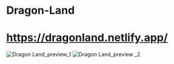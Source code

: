 # Dragon-Land
# https://dragonland.netlify.app/
![Dragon Land_preview_1](https://user-images.githubusercontent.com/102579070/190227342-651c5daf-6b4c-432d-aac5-c6d792b4e32c.png)
![Dragon Land_preview _2](https://user-images.githubusercontent.com/102579070/190227464-b8cc9a94-1f22-43d0-9ee3-43c04f569538.png)
